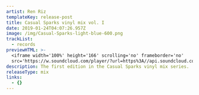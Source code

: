 ```yaml
---
artist: Ren Riz
templateKey: release-post
title: Casual Sparks vinyl mix vol. I
date: 2019-01-24T04:07:26.957Z
image: /img/Casual-Sparks-light-blue-600.png
trackList:
  - records
previewHTML: >-
  <iframe width='100%' height='166' scrolling='no' frameborder='no'
  src='https://w.soundcloud.com/player/?url=https%3A//api.soundcloud.com/tracks/137472879&amp;color=%230066cc&amp;auto_play=false&amp;hide_related=true&amp;show_comments=false&amp;show_user=false&amp;show_reposts=false&amp;show_teaser=false'></iframe>
description: The first edition in the Casual Sparks vinyl mix series.
releaseType: mix
links:
  - {}
---
```


